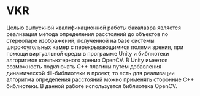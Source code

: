 # VKR
  Целью выпускной квалификационной работы бакалавра является реализация метода определения расстояний до объектов по стереопаре изображений, полученной на базе системы широкоугольных камер с перекрывающимися полями зрения, при помощи виртуальной среды в программе Unity и библиотеки алгоритмов компьютерного зрения OpenCV.
  В Unity имеется возможность подключать С++ плагины путем добавления динамической dll-библиотеки в проект, то есть для реализации алгоритма определения расстояний можно применять сторонние С++ библиотеки. В данной работе используется библиотека OpenCV.
